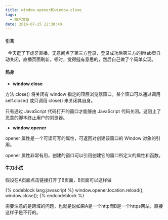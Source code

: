 ```yaml
---
title: window.opener和window.close
tags:
  - 技术文章
date: 2016-07-25 22:30:40
---
```


#### 引言

  今天逛了下虎牙直播，无意间点了第三方登录，登录成功后第三方的新tab页自动关闭，直播页面刷新。顿时，觉得挺有意思的，然后自己做了个简单实现。<!--more-->

#### 热身

*   **window.close**

 方法 close() 将关闭有 window 指定的顶层浏览器窗口。某个窗口可以通过调用 self.close() 或只调用 close() 来关闭其自身。

 只有通过 JavaScript 代码打开的窗口才能够由 JavaScript 代码关闭。这阻止了恶意的脚本终止用户的浏览器。
*   **window.opener**

 opener 属性是一个可读可写的属性，可返回对创建该窗口的 Window 对象的引用。

 opener 属性非常有用，创建的窗口可以引用创建它的窗口所定义的属性和函数。


#### 牛刀小试

假设在A页面点击链接打开了B页面，B页面可以这样做

{% codeblock lang:javascript %}
window.opener.location.reload();
window.close();
{% endcodeblock %}

需要注意的是跨域的问题，也就是说如果A是一个http而B是一个https网站，直接这样子是不行的。